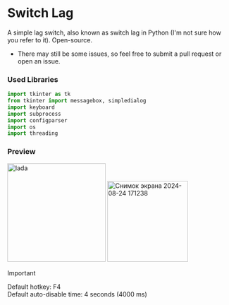 # Switch Lag
A simple lag switch, also known as switch lag in Python (I'm not sure how you refer to it). Open-source.

- There may still be some issues, so feel free to submit a pull request or open an issue.

### Used Libraries
```python
import tkinter as tk
from tkinter import messagebox, simpledialog
import keyboard
import subprocess
import configparser
import os
import threading
```

### Preview

<img width="223" alt="Iada" src="https://github.com/user-attachments/assets/41feb02b-c077-4176-a1ec-b5cbe5042991">

<img width="183" alt="Снимок экрана 2024-08-24 171238" src="https://github.com/user-attachments/assets/7371c516-36cc-4b07-b3bf-fd32f4d146ce">

> [!IMPORTANT]
> Default hotkey: F4  
> Default auto-disable time: 4 seconds (4000 ms)
